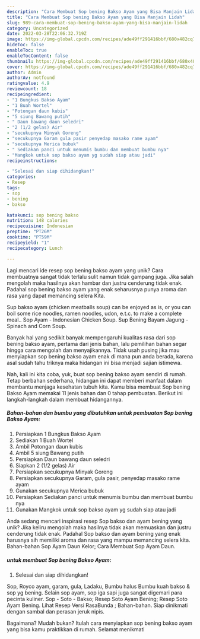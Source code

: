 ```yaml
---
description: "Cara Membuat Sop bening Bakso Ayam yang Bisa Manjain Lidah"
title: "Cara Membuat Sop bening Bakso Ayam yang Bisa Manjain Lidah"
slug: 989-cara-membuat-sop-bening-bakso-ayam-yang-bisa-manjain-lidah
category: Uncategorized
date: 2022-03-28T22:06:32.719Z
image: https://img-global.cpcdn.com/recipes/ade49ff291416bbf/680x482cq70/sop-bening-bakso-ayam-foto-resep-utama.jpg
hideToc: false
enableToc: true
enableTocContent: false
thumbnail: https://img-global.cpcdn.com/recipes/ade49ff291416bbf/680x482cq70/sop-bening-bakso-ayam-foto-resep-utama.jpg
cover: https://img-global.cpcdn.com/recipes/ade49ff291416bbf/680x482cq70/sop-bening-bakso-ayam-foto-resep-utama.jpg
author: Admin
authorAv: notfound
ratingvalue: 4.9
reviewcount: 18
recipeingredient:
- "1 Bungkus Bakso Ayam"
- "1 Buah Wortel"
- "Potongan daun kubis"
- "5 siung Bawang putih"
- " Daun bawang daun seledri"
- "2 (1/2 gelas) Air"
- "secukupnya Minyak Goreng"
- "secukupnya Garam gula pasir penyedap masako rame ayam"
- "secukupnya Merica bubuk"
- " Sediakan panci untuk menumis bumbu dan membuat bumbu nya"
- "Mangkok untuk sop bakso ayam yg sudah siap atau jadi"
recipeinstructions:

- "Selesai dan siap dihidangkan!"
categories:
- Resep
tags:
- sop
- bening
- bakso

katakunci: sop bening bakso 
nutrition: 148 calories
recipecuisine: Indonesian
preptime: "PT26M"
cooktime: "PT59M"
recipeyield: "1"
recipecategory: Lunch

---
```





Lagi mencari ide resep sop bening bakso ayam yang unik? Cara membuatnya sangat tidak terlalu sulit namun tidak gampang juga. Jika salah mengolah maka hasilnya akan hambar dan justru cenderung tidak enak. Padahal sop bening bakso ayam yang enak seharusnya punya aroma dan rasa yang dapat memancing selera Kita.





Sup bakso ayam (chicken meatballs soup) can be enjoyed as is, or you can boil some rice noodles, ramen noodles, udon, e.t.c. to make a complete meal.. Sop Ayam - Indonesian Chicken Soup. Sup Bening Bayam Jagung - Spinach and Corn Soup.

Banyak hal yang sedikit banyak mempengaruhi kualitas rasa dari sop bening bakso ayam, pertama dari jenis bahan, lalu pemilihan bahan segar hingga cara mengolah dan menyajikannya. Tidak usah pusing jika mau menyiapkan sop bening bakso ayam enak di mana pun anda berada, karena asal sudah tahu triknya maka hidangan ini bisa menjadi sajian istimewa.






Nah, kali ini kita coba, yuk, buat sop bening bakso ayam sendiri di rumah. Tetap berbahan sederhana, hidangan ini dapat memberi manfaat dalam membantu menjaga kesehatan tubuh kita. Kamu bisa membuat Sop bening Bakso Ayam memakai 11 jenis bahan dan 0 tahap pembuatan. Berikut ini langkah-langkah dalam membuat hidangannya.

<!--inarticleads1-->

##### Bahan-bahan dan bumbu yang dibutuhkan untuk pembuatan Sop bening Bakso Ayam:

1. Persiapkan 1 Bungkus Bakso Ayam
1. Sediakan 1 Buah Wortel
1. Ambil Potongan daun kubis
1. Ambil 5 siung Bawang putih
1. Persiapkan  Daun bawang daun seledri
1. Siapkan 2 (1/2 gelas) Air
1. Persiapkan secukupnya Minyak Goreng
1. Persiapkan secukupnya Garam, gula pasir, penyedap masako rame ayam
1. Gunakan secukupnya Merica bubuk
1. Persiapkan  Sediakan panci untuk menumis bumbu dan membuat bumbu nya
1. Gunakan Mangkok untuk sop bakso ayam yg sudah siap atau jadi


Anda sedang mencari inspirasi resep Sop bakso dan ayam bening yang unik? Jika keliru mengolah maka hasilnya tidak akan memuaskan dan justru cenderung tidak enak. Padahal Sop bakso dan ayam bening yang enak harusnya sih memiliki aroma dan rasa yang mampu memancing selera kita. Bahan-bahan Sop Ayam Daun Kelor; Cara Membuat Sop Ayam Daun. 

<!--inarticleads2-->

#####  untuk membuat Sop bening Bakso Ayam:


1. Selesai dan siap dihidangkan!

Sop, Royco ayam, garam, gula, Ladaku, Bumbu halus Bumbu kuah bakso &amp; sop yg bening. Selain sop ayam, sop iga sapi juga sangat digemari para pecinta kuliner. Sop - Soto - Bakso; Resep Soto Ayam Bening; Resep Soto Ayam Bening. Lihat Resep Versi RasaBunda ; Bahan-bahan. Siap dinikmati dengan sambal dan perasan jeruk nipis. 

Bagaimana? Mudah bukan? Itulah cara menyiapkan sop bening bakso ayam yang bisa kamu praktikkan di rumah. Selamat menikmati
